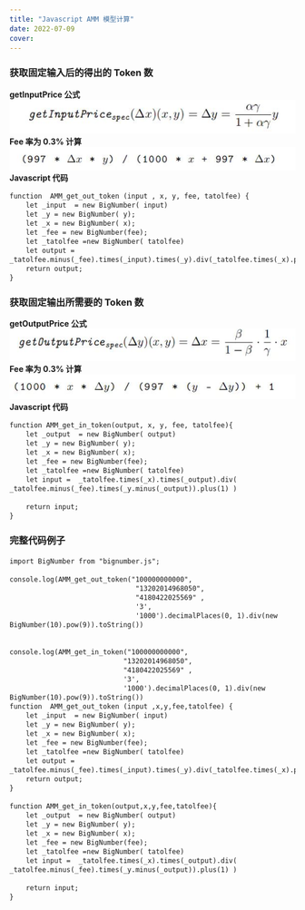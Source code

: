 ```yaml
---
title: "Javascript AMM 模型计算"
date: 2022-07-09
cover: 
---
```

          
### 获取固定输入后的得出的 Token 数
**getInputPrice 公式**  
<img src="./Javascript_AMM/AMM_getInputPrice.jpg">  
**Fee 率为 0.3% 计算**  
<img src="./Javascript_AMM/AMM_getinputprice_number.jpg">  
**Javascript 代码**
```
function  AMM_get_out_token (input , x, y, fee, tatolfee) {
    let _input  = new BigNumber( input)
    let _y = new BigNumber( y);
    let _x = new BigNumber( x);
    let _fee = new BigNumber(fee);
    let _tatolfee =new BigNumber( tatolfee)
    let output =  _tatolfee.minus(_fee).times(_input).times(_y).div(_tatolfee.times(_x).plus(_input.times(_tatolfee.minus(_fee))))
    return output;
}
``` 

### 获取固定输出所需要的 Token 数  
**getOutputPrice 公式**   
<img src="./Javascript_AMM/AMM_getoutputPrice.jpg">  
**Fee 率为 0.3% 计算**  
<img src="./Javascript_AMM/AMM_getoutputprice_number.jpg">  
**Javascript 代码**
```
function AMM_get_in_token(output, x, y, fee, tatolfee){
    let _output  = new BigNumber( output)
    let _y = new BigNumber( y);
    let _x = new BigNumber( x);
    let _fee = new BigNumber(fee);
    let _tatolfee =new BigNumber( tatolfee)
    let input =  _tatolfee.times(_x).times(_output).div( _tatolfee.minus(_fee).times(_y.minus(_output)).plus(1) )

    return input;
}
``` 

### 完整代码例子
```
import BigNumber from "bignumber.js";

console.log(AMM_get_out_token("100000000000",
                               "13202014968050",
                               "4180422025569" ,
                               '3',
                               '1000').decimalPlaces(0, 1).div(new BigNumber(10).pow(9)).toString())


console.log(AMM_get_in_token("100000000000",
                            "13202014968050",
                            "4180422025569" ,
                            '3',
                            '1000').decimalPlaces(0, 1).div(new BigNumber(10).pow(9)).toString())
function  AMM_get_out_token (input ,x,y,fee,tatolfee) {
    let _input  = new BigNumber( input)
    let _y = new BigNumber( y);
    let _x = new BigNumber( x);
    let _fee = new BigNumber(fee);
    let _tatolfee =new BigNumber( tatolfee)
    let output =  _tatolfee.minus(_fee).times(_input).times(_y).div(_tatolfee.times(_x).plus(_input.times(_tatolfee.minus(_fee))))
    return output;
} 

function AMM_get_in_token(output,x,y,fee,tatolfee){
    let _output  = new BigNumber( output)
    let _y = new BigNumber( y);
    let _x = new BigNumber( x);
    let _fee = new BigNumber(fee);
    let _tatolfee =new BigNumber( tatolfee)
    let input =  _tatolfee.times(_x).times(_output).div( _tatolfee.minus(_fee).times(_y.minus(_output)).plus(1) )

    return input;
}
```